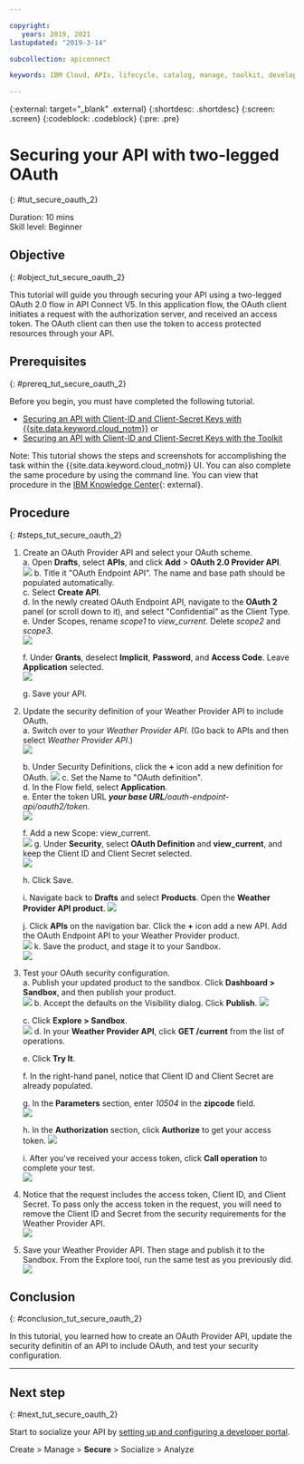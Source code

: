 ```yaml
---

copyright:
   years: 2019, 2021
lastupdated: "2019-3-14"

subcollection: apiconnect

keywords: IBM Cloud, APIs, lifecycle, catalog, manage, toolkit, develop, dev portal, tutorial, API Connect V5

---
```


{:external: target="_blank" .external}
{:shortdesc: .shortdesc}
{:screen: .screen}
{:codeblock: .codeblock}
{:pre: .pre}

# Securing your API with two-legged OAuth
{: #tut_secure_oauth_2}

Duration: 10 mins  
Skill level: Beginner

## Objective
{: #object_tut_secure_oauth_2}

This tutorial will guide you through securing your API using a two-legged OAuth 2.0 flow in API Connect V5. In this application flow, the OAuth client initiates a request with the authorization server, and received an access token. The OAuth client can then use the token to access protected resources through your API.

## Prerequisites
{: #prereq_tut_secure_oauth_2}

Before you begin, you must have completed the following tutorial.  
- [Securing an API with Client-ID and Client-Secret Keys with {{site.data.keyword.cloud_notm}}](/docs/apiconnect/tutorials?topic=apiconnect-tut_secure_id_secret_bm)
or
- [Securing an API with Client-ID and Client-Secret Keys with the Toolkit](/docs/apiconnect/tutorials?topic=apiconnect-tut_secure_id_secret_tk)

Note: This tutorial shows the steps and screenshots for accomplishing the task within the {{site.data.keyword.cloud_notm}} UI. You can also complete the same procedure by using the command line. You can view that procedure in the [IBM Knowledge Center](https://www.ibm.com/support/knowledgecenter/SSMNED_5.0.0/com.ibm.apic.toolkit.doc/tutorial_apionprem_security_OAuth_v506.html){: external}. 

## Procedure
{: #steps_tut_secure_oauth_2}

1. Create an OAuth Provider API and select your OAuth scheme.  
	a. Open **Drafts**, select **APIs**, and click **Add** > **OAuth 2.0 Provider API**.  
    ![](images/oauth_provider_1.png)
	b. Title it "OAuth Endpoint API". The name and base path should be populated automatically.  
	c. Select **Create API**.  
	d. In the newly created OAuth Endpoint API, navigate to the **OAuth 2** panel (or scroll down to it), and select "Confidential" as the Client Type.  
	e. Under Scopes, rename _scope1_ to _view_current_. Delete _scope2_ and _scope3_.  
	![](images/oauth_provider_type_scope.png) 
	
	f. Under **Grants**, deselect **Implicit**, **Password**, and **Access Code**. Leave **Application** selected.  
	![](images/oauth_provider_grants.png)  
	
	g. Save your API.  

2. Update the security definition of your Weather Provider API to include OAuth.  
	a. Switch over to your _Weather Provider API_. (Go back to APIs and then select _Weather Provider API_.)  
	![](images/oauth_weatherapi_info.png)
	
	b. Under Security Definitions, click the **+** icon add a new definition for OAuth. 
	![](images/oauth_add_security.png)
	c. Set the Name to "OAuth definition".  
	d. In the Flow field, select **Application**.  
	e. Enter the token URL _**your base URL**/oauth-endpoint-api/oauth2/token_.  
	![](images/oauth_secdef_top.png)
	
	f. Add a new Scope: view_current.  
	![](images/oauth_secdef_scopes.png)
	g. Under **Security**, select **OAuth Definition** and **view_current**, and keep the Client ID and Client Secret selected.  
	![](images/oauth_security_oauth.png)
	
	h. Click Save.  
	
	i. Navigate back to **Drafts** and select **Products**.  Open the **Weather Provider API product**.
	![](images/weatherapi_prod_info.png)
	
	j. Click **APIs** on the navigation bar. Click the **+** icon add a new API. Add the OAuth Endpoint API to your Weather Provider product.  
	![](images/weatherapi_prod_apis.png)
	k. Save the product, and stage it to your Sandbox.  
	![](images/oauth_security_definition_3a.png)

3. Test your OAuth security configuration.  
	a. Publish your updated product to the sandbox. Click **Dashboard > Sandbox**, and then publish your product.  
	  ![](images/test_oauth_1.png)
	b. Accept the defaults on the Visibility dialog.  Click **Publish**.
	  ![](images/pub_visibility.png)
	  
	c. Click **Explore > Sandbox**.  
      ![](images/test_oauth_2.png)
	d. In your **Weather Provider API**, click **GET /current** from the list of operations. 
	
	e. Click **Try It**. 
	
	f. In the right-hand panel, notice that Client ID and Client Secret are already populated.  
	
	g. In the **Parameters** section, enter _10504_ in the **zipcode** field.  
	  ![](images/weather_oauth_explorer_param.png)
	
	h. In the **Authorization** section, click **Authorize** to get your access token.
	  ![](images/weather_oauth_explorer_auth.png)
	
	i. After you've received your access token, click **Call operation** to complete your test.  
      ![](images/test_oauth_4.png)

4. Notice that the request includes the access token, Client ID, and Client Secret. To pass only the access token in the request, you will need to remove the Client ID and Secret from the security requirements for the Weather Provider API.  
    ![](images/test_oauth_5.png)

5. Save your Weather Provider API. Then stage and publish it to the Sandbox. From the Explore tool, run the same test as you previously did.  
    ![](images/test_oauth_6.png)
    
## Conclusion
{: #conclusion_tut_secure_oauth_2}

In this tutorial, you learned how to create an OAuth Provider API, update the security definitin of an API to include OAuth, and test your security configuration.

---

## Next step
{: #next_tut_secure_oauth_2}

Start to socialize your API by [setting up and configuring a developer portal](/docs/apiconnect/tutorials?topic=apiconnect-tut_config_dev_portal).

Create > Manage > **Secure** > Socialize > Analyze
